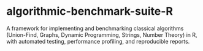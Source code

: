 # algorithmic-benchmark-suite-R
A framework for implementing and benchmarking classical algorithms (Union-Find, Graphs, Dynamic Programming, Strings, Number Theory) in R, with automated testing, performance profiling, and reproducible reports.

